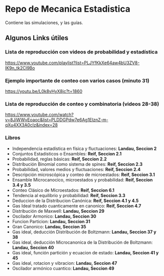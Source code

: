 # Repo de Mecanica Estadistica

Contiene las simulaciones, y las guías.

## Algunos Links útiles

### Lista de reproducción con videos de probabilidad y estadística

https://www.youtube.com/playlist?list=PLJYfKkXe64aw4bU3ZV8-IK9n_tk2Cl9Bo

### Ejemplo importante de conteo con varios casos (minuto 31)   
https://youtu.be/L0k8vHyX8jc?t=1860

### Lista de reproducción de conteo y combinatoria (videos 28-38)
https://www.youtube.com/watch?v=8JiWWvEoaoc&list=PLDDGPdw7e6Ag1EIznZ-m-qXu4XX3A0cIz&index=28

<!-- ### Problema de banda elastica (Problema 3.8)
https://youtu.be/JsOR7OZvttI?t=7029 (empieza en 1:57:00) -->


### Libros

- Independencia estadística en física y fluctuaciones: **Landau, Seccion 2**
- Conjuntos Estadisticos o Ensambles: **Reif, Seccion 2.1**
- Probabilidad, reglas básicas: **Reif, Seccion 2.2**
- Distribución Binomial como sistema de spines: **Reif, Seccion 2.3**
- Probabilidad, valores medios y fluctuaciones: **Reif, Seccion 2.4**
- Descripción microscópica y conteo de microestados: **Reif, Seccion 3.1**
- Ensamble Microcanocico, microestados y probabilidad: **Reif, Seccion 3.4 y 3.5**
- Conteo Clásico de Microestados: **Reif, Seccion 6.1**
- Tendencia al equilibrio y probabilidad: **Reif, Seccion 3.3**
- Deduccion de la Distribucion Canónica: **Reif, Seccion 4.1 y 4.5**
- Gas Ideal tratado cuanticamente en canonico: **Reif, Seccion 4.7**
- Distribución de Maxwell: **Landau, Seccion 29**
- Oscilador Armonico: **Landau, Seccion 30**
- Funcion Particion: **Landau, Seccion 31**
- Gran Canonico: **Landau, Seccion 35**
- Gas ideal, deducción Distribución de Boltzmann: **Landau, Seccion 37 y 38**
- Gas ideal, deducción Microcanonica de la Distribución de Boltzmann: **Landau, Seccion 40**
- Gas ideal, función partición y ecuacion de estado: **Landau, Seccion 41 y 45**
- Gas ideal, rotacion y vibracion: **Landau, Seccion 47**
- Oscilador armónico cuantico: **Landau, Seccion 49**
